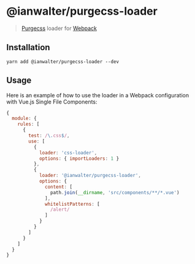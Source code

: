 # @ianwalter/purgecss-loader
> [Purgecss][purgeCssUrl] loader for [Webpack][webpackUrl]

## Installation

```console
yarn add @ianwalter/purgecss-loader --dev
```

## Usage

Here is an example of how to use the loader in a Webpack configuration with
Vue.js Single File Components:

```js
{
  module: {
    rules: [
      {
        test: /\.css$/,
        use: [
          {
            loader: 'css-loader',
            options: { importLoaders: 1 }
          },
          {
            loader: '@ianwalter/purgecss-loader',
            options: {
              content: [
                path.join(__dirname, 'src/components/**/*.vue')
              ],
              whitelistPatterns: [
                /alert/
              ]
            }
          }
        ]
      }
    ]
  }
}
```

[purgeCssUrl]: https://www.purgecss.com
[webpackUrl]: https://webpack.js.org
